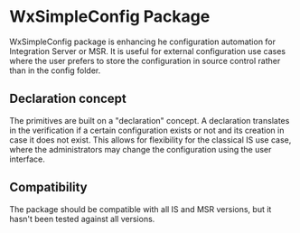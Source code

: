 # WxSimpleConfig Package

WxSimpleConfig package is enhancing he configuration automation for Integration Server or MSR. It is useful for external configuration use cases where the user prefers to store the configuration in source control rather than in the config folder.

## Declaration concept

The primitives are built on a "declaration" concept. A declaration translates in the verification if a certain configuration exists or not and its creation in case it does not exist. This allows for flexibility for the classical IS use case, where the administrators may change the configuration using the user interface.

## Compatibility

The package should be compatible with all IS and MSR versions, but it hasn't been tested against all versions.
